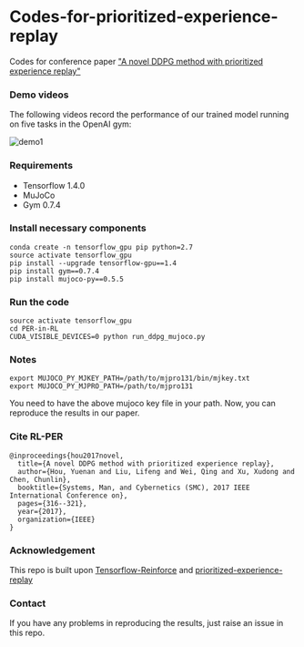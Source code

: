 # Codes-for-prioritized-experience-replay
Codes for conference paper ["A novel DDPG method with prioritized experience replay"](https://ieeexplore.ieee.org/stamp/stamp.jsp?tp=&arnumber=8122622)

### Demo videos
The following videos record the performance of our trained model running on five tasks in the OpenAI gym:

![demo1]() 

### Requirements

- Tensorflow 1.4.0
- MuJoCo 
- Gym 0.7.4

### Install necessary components
    conda create -n tensorflow_gpu pip python=2.7
    source activate tensorflow_gpu
    pip install --upgrade tensorflow-gpu==1.4
    pip install gym==0.7.4
    pip install mujoco-py==0.5.5
    
    
### Run the code
    source activate tensorflow_gpu
    cd PER-in-RL
    CUDA_VISIBLE_DEVICES=0 python run_ddpg_mujoco.py

### Notes
    export MUJOCO_PY_MJKEY_PATH=/path/to/mjpro131/bin/mjkey.txt
    export MUJOCO_PY_MJPRO_PATH=/path/to/mjpro131

You need to have the above mujoco key file in your path. Now, you can reproduce the results in our paper.

### Cite RL-PER
```
@inproceedings{hou2017novel,
  title={A novel DDPG method with prioritized experience replay},
  author={Hou, Yuenan and Liu, Lifeng and Wei, Qing and Xu, Xudong and Chen, Chunlin},
  booktitle={Systems, Man, and Cybernetics (SMC), 2017 IEEE International Conference on},
  pages={316--321},
  year={2017},
  organization={IEEE}
}
```

### Acknowledgement
This repo is built upon [Tensorflow-Reinforce](https://github.com/yukezhu/tensorflow-reinforce) and [prioritized-experience-replay](https://github.com/Damcy/prioritized-experience-replay)

### Contact
If you have any problems in reproducing the results, just raise an issue in this repo.
